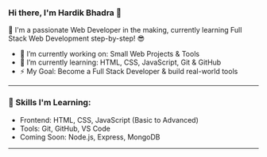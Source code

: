 ### Hi there, I'm Hardik Bhadra 👋

🚀 I'm a passionate Web Developer in the making, currently learning Full Stack Web Development step-by-step! 😎

- 🔭 I’m currently working on: Small Web Projects & Tools
- 🌱 I’m currently learning: HTML, CSS, JavaScript, Git & GitHub
- ⚡ My Goal: Become a Full Stack Developer & build real-world tools
---

### 🚀 Skills I'm Learning:
- Frontend: HTML, CSS, JavaScript (Basic to Advanced)
- Tools: Git, GitHub, VS Code
- Coming Soon: Node.js, Express, MongoDB

---
